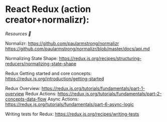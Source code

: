 # React Redux (action creator+normalizr):

_Resources 🔽_

Normalizr: https://github.com/paularmstrong/normalizr
           https://github.com/paularmstrong/normalizr/blob/master/docs/api.md
           
Normalizing State Shape: https://redux.js.org/recipes/structuring-reducers/normalizing-state-shape

Redux Getting started and core concepts: https://redux.js.org/introduction/getting-started

Redux Overview: https://redux.js.org/tutorials/fundamentals/part-1-overview
Redux Actions: https://redux.js.org/tutorials/fundamentals/part-2-concepts-data-flow
Async Actions: https://redux.js.org/tutorials/fundamentals/part-6-async-logic

Writing tests for Redux: https://redux.js.org/recipes/writing-tests
